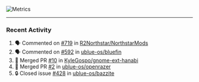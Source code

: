 ![Metrics](https://metrics.lecoq.io/KyleGospo?template=classic&base=header%2C%20activity%2C%20community%2C%20repositories%2C%20metadata&base.indepth=false&base.hireable=false&base.skip=false&config.timezone=America%2FLos_Angeles)

---
### Recent Activity
<!--START_SECTION:activity-->
1. 🗣 Commented on [#719](https://github.com/R2Northstar/NorthstarMods/pull/719#issuecomment-1763170648) in [R2Northstar/NorthstarMods](https://github.com/R2Northstar/NorthstarMods)
2. 🗣 Commented on [#592](https://github.com/ublue-os/bluefin/issues/592#issuecomment-1763119139) in [ublue-os/bluefin](https://github.com/ublue-os/bluefin)
3. 🎉 Merged PR [#10](https://github.com/KyleGospo/gnome-ext-hanabi/pull/10) in [KyleGospo/gnome-ext-hanabi](https://github.com/KyleGospo/gnome-ext-hanabi)
4. 🎉 Merged PR [#2](https://github.com/ublue-os/openrazer/pull/2) in [ublue-os/openrazer](https://github.com/ublue-os/openrazer)
5. 🔒 Closed issue [#428](https://github.com/ublue-os/bazzite/issues/428) in [ublue-os/bazzite](https://github.com/ublue-os/bazzite)
<!--END_SECTION:activity-->
